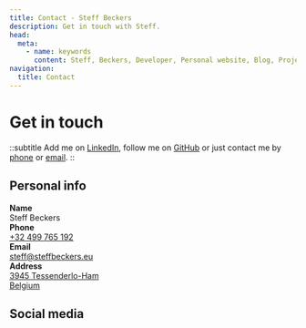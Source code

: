 ```yaml
---
title: Contact - Steff Beckers
description: Get in touch with Steff.
head:
  meta:
    - name: keywords
      content: Steff, Beckers, Developer, Personal website, Blog, Projects, Resume, CV, Contact
navigation:
  title: Contact
---
```


# Get in touch

::subtitle
Add me on [LinkedIn](https://linkedin.com/in/steffbeckers), follow me on [GitHub](https://github.com/steffbeckers) or just contact me by [phone](tel:+32499765192) or [email](mailto:steff@steffbeckers.eu).
::

<div class="flex flex-col sm:flex-row gap-4">
  <div class="flex-1 flex flex-col gap-2">
    <h2 class="mt-0">Personal info</h2>
    <div class="flex flex-col not-prose gap-2 max-w-sm">
      <div class="flex gap-4">
        <div class="w-1/4">
          <strong>Name</strong>
        </div>
        <div class="w-3/4">Steff Beckers</div>
      </div>
      <div class="flex gap-4">
        <div class="w-1/4">
          <strong>Phone</strong>
        </div>
        <div class="w-3/4">
          <a class="hover:text-primary-400" href="tel:+32499765192" rel="noopener noreferrer">+32 499 765 192</a>
        </div>
      </div>
      <div class="flex gap-4">
        <div class="w-1/4">
          <strong>Email</strong>
        </div>
        <div class="w-3/4">
          <a class="hover:text-primary-400" href="mailto:steff@steffbeckers.eu" rel="noopener noreferrer">steff@steffbeckers.eu</a>
        </div>
      </div>
      <div class="flex gap-4">
        <div class="w-1/4">
          <strong>Address</strong>
        </div>
        <div class="w-3/4">
          <a class="hover:text-primary-400" href="https://goo.gl/maps/KyGduB3qTaBZVPR46" rel="nofollow">
            3945 Tessenderlo-Ham<br />
            Belgium
          </a>
        </div>
      </div>
    </div>
  </div>
  <div class="flex-1 flex flex-col gap-2">
    <h2 class="mt-0">Social media</h2>
    <div class="flex flex-wrap gap-4">
      <a
        href="https://linkedin.com/in/steffbeckers"
        title="LinkedIn"
        class="dark:text-gray-100">
        <Icon name="fa-brands:linkedin" class="w-8 h-8 hover:text-primary-400"/>
      </a>
      <a
        href="https://github.com/steffbeckers"
        title="GitHub"
        class="dark:text-gray-100">
        <Icon name="fa-brands:github" class="w-8 h-8 hover:text-primary-400"/>
      </a>
      <a
        href="https://facebook.com/steffbeckers"
        title="Facebook"
        class="dark:text-gray-100">
        <Icon name="fa-brands:facebook" class="w-8 h-8 hover:text-primary-400"/>
      </a>
      <a
        href="https://wa.me/32499765192"
        title="WhatsApp"
        class="dark:text-gray-100">
        <Icon name="fa-brands:whatsapp" class="w-8 h-8 hover:text-primary-400"/>
      </a>
    </div>
  </div>
</div>